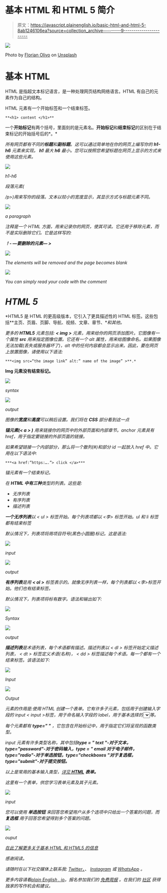 # 基本 HTML 和 HTML 5 简介

> 原文：<https://javascript.plainenglish.io/basic-html-and-html-5-8ab1246106ea?source=collection_archive---------9----------------------->

![](img/10793dd5aefcb679506908dc9c206545.png)

Photo by [Florian Olivo](https://unsplash.com/@florianolv?utm_source=medium&utm_medium=referral) on [Unsplash](https://unsplash.com?utm_source=medium&utm_medium=referral)

# 基本 HTML

HTML 是指超文本标记语言，是一种处理网页结构网络语言。HTML 有自己的元素作为自己的结构。

HTML 元素有一个开始标签和一个结束标签。

```
**<h1> content </h1>**
```

一个**开始标记**有两个括号，里面刻的是元素名。**开始标记**和**结束标记**的区别在于结束标记的开始括号后的*。*

*所有网页都有不同的**标题**和**副标题**。这可以通过简单地在你的网页上编写你的 **h1-h6** 元素来实现。 ***h1*** 最大 ***h6*** 最小。您可以按照您希望标题在网页上显示的方式来使用这些元素。*

*![](img/d97892fd5dfd67de6ca46b63278d0929.png)*

*h1-h6*

*段落元素(<p>/p>)用来写你的段落。文本以较小的宽度显示，其显示方式与标题元素不同。*

*![](img/bee0b72013d953ba50c2e0bf02f47162.png)*

*a paragraph*

*注释是一个 HTML 方面，用来记录你的网页，使其可读。它还用于移除元素，而不是实际删除它们。它是这样写的:*

***！- —要删除的元素— >***

*![](img/f2c9ec4c3a526af053c759ca2780df1e.png)*

*The elements will be removed and the page becomes blank*

*![](img/b05d7a40ffaa19fd96cb5b1d59199165.png)*

*You can simply read your code with the comment*

# *HTML 5*

*HTML5 是 HTML 的更高级版本，它引入了更具描述性的 HTML 标签。这些包括**主页、页眉、页脚、导航、视频、文章、章节、**和其他。*

*更多的 ***HTML5*** 元素包括: **< img >** 元素，用来给你的网页添加图片。它图像有一个属性 ***src*** 用来指定图像位置。它还有一个 alt 属性，用来给图像命名。如果图像无法加载(丢失或服务器坏了)，alt 中的任何内容都会显示出来。因此，要在网页上放置图像，请使用以下语法:*

```
***<img src=“the image link” alt:” name of the image” >**.*
```

****Img 元素没有结束标记。****

*![](img/3af9645285bc8d084eaaca5e3a64a1c5.png)*

*syntax*

*![](img/01c45a50ee4775c919a9bf14623a1be5.png)*

*output*

*图像的**宽度**和**高度**可以稍后设置。我们将在 **CSS** 部分看到这一点*

****锚元素(< a > )*** 用来链接你的网页中的外部页面和内部章节。anchor 元素具有 href，用于指定要链接的外部页面的链接。*

*如果希望链接一个内部部分，那么将一个散列(#)和部分 id 一起放入 href 中。它用在以下语法中:*

```
***<a href:”https:….”> click </a>***
```

*锚元素有一个结束标记。*

*在 **HTML 中有三种**类型的列表。这些是:*

*   *无序列表*
*   *有序列表*
*   *描述列表*

***一个无序列表**以 *< ul >* 标签开始。每个列表项都以 *<李>* 标签开始。ul 和 li 标签都有结束标签*

*默认情况下，列表项将用项目符号(黑色小圆圈)标记。这是语法:*

*![](img/4c418172df4606c7097cd3d2d3c0e7e7.png)*

*input*

*![](img/5d3c6ed940f52079c3533c8b5c4a3ce9.png)*

*output*

***有序列表**是用 **< ol >** 标签表示的。就像无序列表一样，每个列表都以 *<李>标签开始。他们也有结束标签。**

*默认情况下，列表项将标有数字。语法和输出如下:*

*![](img/acd07c98de9b7d9edcd10f23d35ef4f9.png)*

*Syntax*

*![](img/3cb6f985773d94000686e95d5b8ce16a.png)*

*output*

***描述列表**是术语列表，每个术语都有描述。描述列表以 *< dl >* 标签开始定义描述列表， *< dt >* 标签定义术语(名称)， *< dd >* 标签描述每个术语。每一个都有一个结束标签。该语法如下:*

*![](img/6e14a91ed30140322b09ce0a45ccde20.png)*

*Input*

*![](img/9d066c23b3b7f5b7b83f867b39a79c51.png)*

*Output*

*元素的作用是:使用 HTML 创建一个表单。它有许多子元素，包括用于创建输入字段的 input *< input >标签，用于命名输入字段的 label<label></label>，用于基本选择的<select></select>等。**

*每个元素都有 **type=" "** ，它包含在开始标记中，用于指定它们将呈现的函数类型。*

*input 元素有许多类型名称，其中包括**type = " text "-对于文本，type="password"-对于密码输入，type = " email 对于电子邮件，type="radio"-对于单选按钮，type="checkboxes "对于复选框，type="submit"-对于提交按钮。***

*以上是常用的基本输入类型，[详见 **HTML**](https://www.w3schools.com/html/html_forms.asp) **表单。***

*这里有一个表单，供您学习表单元素及其子元素。*

*![](img/21f28a232d280543e8ae8b2b4b9db7e8.png)*

*input*

*您可以使用 ***单选按钮*** *来回答您希望用户从多个选项中只给出一个答案的问题，而* ***复选框*** *用于回答您希望得到多个答案的问题。**

*![](img/9b46572a62450a54a55b9d54dc77f96c.png)*

*ouput*

*[在此了解更多关于基本 HTML 和 HTML5 的信息](https://www.w3schools.com/html/)*

*感谢阅读。*

*请随时在以下社交媒体上联系我: [Twitter、](https://twitter.com/devtoheeb)、 [Instagram](https://www.instagram.com/muh_toyyib_0/) 或 [WhatsApp](https://wa.me/message/BUW6NXAJ2A3HA1) 。*

**更多内容请看*[*plain English . io*](http://plainenglish.io/)*。报名参加我们的* [*免费周报*](http://newsletter.plainenglish.io/) *。在我们的* [*社区*](https://discord.gg/GtDtUAvyhW) *获得独家的写作机会和建议。**